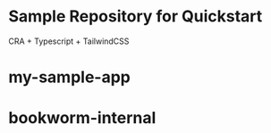 # Sample Repository for Quickstart

CRA + Typescript + TailwindCSS
# my-sample-app
# bookworm-internal
